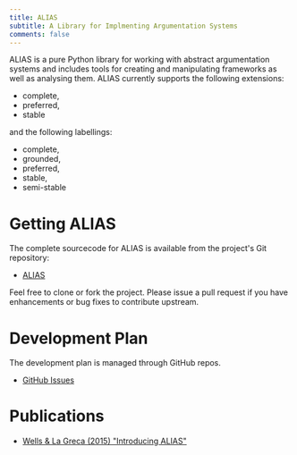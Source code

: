 ```yaml
---
title: ALIAS
subtitle: A Library for Implmenting Argumentation Systems
comments: false
---
```


ALIAS is a pure Python library for working with abstract argumentation systems and includes tools for creating and manipulating frameworks as well as analysing them. ALIAS currently supports the following extensions:

* complete, 
* preferred, 
* stable

and the following labellings:

* complete, 
* grounded,
* preferred,
* stable,
* semi-stable

# Getting ALIAS

The complete sourcecode for ALIAS is available from the project's Git repository:

* [ALIAS](https://github.com/ARG-ENU/alias)

Feel free to clone or fork the project. Please issue a pull request if you have enhancements or bug fixes to contribute upstream.

# Development Plan

The development plan is managed through GitHub repos.

* [GitHub Issues](https://github.com/ARG-ENU/alias/issues)

# Publications

* [Wells & La Greca (2015) "Introducing ALIAS"](/page/outputs/publications/#wells_2015_alias) 
